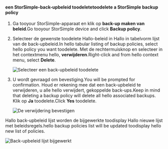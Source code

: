 
<!--author=alkohli last changed: 01/02/17-->

#### <a name="toodelete-a-storsimple-backup-policy"></a><span data-ttu-id="73638-101">een StorSimple-back-upbeleid toodelete</span><span class="sxs-lookup"><span data-stu-id="73638-101">toodelete a StorSimple backup policy</span></span>

1. <span data-ttu-id="73638-102">Ga tooyour StorSimple-apparaat en klik op **back-up maken van beleid**.</span><span class="sxs-lookup"><span data-stu-id="73638-102">Go tooyour StorSimple device and click **Backup policy**.</span></span>

2. <span data-ttu-id="73638-103">Selecteer de gewenste toodelete Hallo-beleid in Hallo in tabelvorm lijst van de back-upbeleid.</span><span class="sxs-lookup"><span data-stu-id="73638-103">In hello tabular listing of backup policies, select hello policy you want toodelete.</span></span> <span data-ttu-id="73638-104">Met de rechtermuisknop en selecteer in het contextmenu hello, **verwijderen**.</span><span class="sxs-lookup"><span data-stu-id="73638-104">Right-click and from hello context menu, select **Delete**.</span></span>

    ![Selecteer een back-upbeleid toodelete](./media/storsimple-8000-delete-backup-policy/deletebupol1.png)

3. <span data-ttu-id="73638-106">U wordt gevraagd om bevestiging.</span><span class="sxs-lookup"><span data-stu-id="73638-106">You will be prompted for confirmation.</span></span> <span data-ttu-id="73638-107">Houd er rekening mee dat een back-upbeleid te verwijderen, u alle hello verwijdert, gekoppelde back-ups.</span><span class="sxs-lookup"><span data-stu-id="73638-107">Keep in mind that deleting a backup policy will delete all hello associated backups.</span></span> <span data-ttu-id="73638-108">Klik op **Ja** toodelete.</span><span class="sxs-lookup"><span data-stu-id="73638-108">Click **Yes** toodelete.</span></span>

    ![De verwijdering bevestigen](./media/storsimple-8000-delete-backup-policy/deletebupol2.png)

<span data-ttu-id="73638-110">Hallo back-upbeleid lijst worden de bijgewerkte toodisplay Hallo nieuwe lijst met beleidsregels.</span><span class="sxs-lookup"><span data-stu-id="73638-110">hello backup policies list will be updated toodisplay hello new list of policies.</span></span>

![Back-upbeleid lijst bijgewerkt](./media/storsimple-8000-delete-backup-policy/deletebupol5.png)